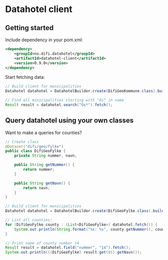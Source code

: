 # Datahotel client

## Getting started

Include dependency in your pom.xml:

```xml
<dependency>
	<groupId>no.difi.datahotel</groupId>
	<artifactId>datahotel-client</artifactId>
	<version>0.9.0</version>
</dependency>
```

Start fetching data:

```java
// Build client for municipalities
Datahotel datahotel = DatahotelBuilder.create(DifiGeoKommune.class).build();

// Find all minicipalities starting with "Os" in name
Result result = datahotel.search("Os*").fetch();
```

## Query datahotel using your own classes

Want to make a queries for counties?

```java
// Create class
@Dataset("difi/geo/fylke")
public class DifiGeoFylke {
    private String nummer, navn;

    public String getNummer() {
        return nummer;
    }

    public String getNavn() {
        return navn;
    }
}

// Build client for municipalities
Datahotel datahotel = DatahotelBuilder.create(DifiGeoFylke.class).build();

// List all counties:
for (DifiGeoFylke county : (List<DifiGeoFylke>) datahotel.fetch()) {
	System.out.println(String.format("%s: %s", county.getNummer(), county.getNavn()));
}

// Print name of county number 14
Result result = datahotel.field("nummer", "14").fetch();
System.out.println(((DifiGeoFylke) result.get(0)).getNavn());
```